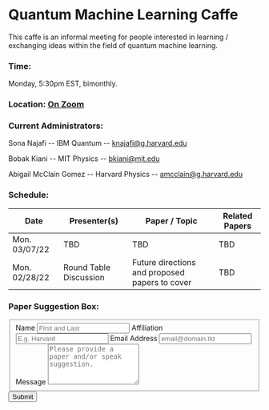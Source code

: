 # Quantum Machine Learning Caffe
This caffe is an informal meeting for people interested in learning / exchanging ideas within the field of quantum machine learning. 

### Time: 
Monday, 5:30pm EST, bimonthly. 

### Location: <a href="https://mit.zoom.us/j/91623118691"> On Zoom </a>

### Current Administrators: 
Sona Najafi -- IBM Quantum -- knajafi@g.harvard.edu

Bobak Kiani -- MIT Physics -- bkiani@mit.edu

Abigail McClain Gomez -- Harvard Physics -- amcclain@g.harvard.edu

### Schedule: 

| Date           | Presenter(s)   | Paper / Topic   | Related Papers|
| -------------- | ---------------------- | ------------------------------------------------ | -------------- | 
| Mon. 03/07/22  | TBD | TBD | TBD |
| Mon. 02/28/22  | Round Table Discussion | Future directions and proposed papers to cover   | TBD | 


### Paper Suggestion Box:
<form id="fs-frm" name="simple-contact-form" accept-charset="utf-8" action="https://formspree.io/f/meqnkarq" method="post">
  <fieldset id="fs-frm-inputs">
    <label for="name">Name</label>
    <input type="text" name="name" id="name" placeholder="First and Last" required="">
      <label for="affiliation">Affiliation</label>
    <input type="text" name="affiliation" id="affiliation" placeholder="E.g. Harvard"
           required="">
    <label for="email-address">Email Address</label>
    <input type="email" name="_replyto" id="email-address" placeholder="email@domain.tld" required="">
    <label for="message">Message</label>
    <textarea rows="5" name="message" id="message" placeholder="Please provide a paper and/or speak suggestion." required=""></textarea>
    <input type="hidden" name="_subject" id="email-subject" value="Contact Form Submission">
  </fieldset>
  <input type="submit" value="Submit">
</form>

